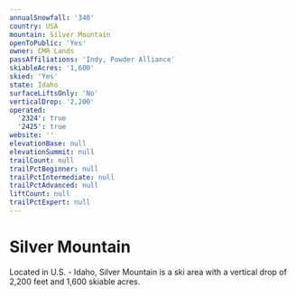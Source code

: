 ```yaml
---
annualSnowfall: '340'
country: USA
mountain: Silver Mountain
openToPublic: 'Yes'
owner: CMR Lands
passAffiliations: 'Indy, Powder Alliance'
skiableAcres: '1,600'
skied: 'Yes'
state: Idaho
surfaceLiftsOnly: 'No'
verticalDrop: '2,200'
operated:
  '2324': true
  '2425': true
website: ''
elevationBase: null
elevationSummit: null
trailCount: null
trailPctBeginner: null
trailPctIntermediate: null
trailPctAdvanced: null
liftCount: null
trailPctExpert: null
---
```



# Silver Mountain

Located in U.S. - Idaho, Silver Mountain is a ski area with a vertical drop of 2,200 feet and 1,600 skiable acres.

